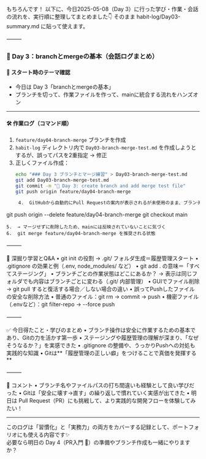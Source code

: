 もちろんです！
以下に、今日2025-05-08（Day 3）に行った学び・作業・会話の流れを、実行順に整理してまとめました👇
そのまま habit-log/Day03-summary.md に貼って使えます。

⸻


### 📅 Day 3：branchとmergeの基本（会話ログまとめ）

#### 🧭 スタート時のテーマ確認
- 今日は Day 3「branchとmergeの基本」
- ブランチを切って、作業ファイルを作って、mainに統合する流れをハンズオン

---

#### 🛠 作業ログ（コマンド順）

1. `feature/day04-branch-merge` ブランチを作成
2. `habit-log` ディレクトリ内で `Day03-branch-merge-test.md` を作成しようとするが、誤ってパスを2重指定 → 修正
3. 正しくファイル作成：
   ```bash
   echo "### Day 3 ブランチとマージ練習" > Day03-branch-merge-test.md
   git add Day03-branch-merge-test.md
   git commit -m "📝 Day 3: create branch and add merge test file"
   git push origin feature/day04-branch-merge

	4.	GitHubから自動的にPull Requestの案内が表示されるが未使用のまま、ブランチを削除

git push origin --delete feature/day04-branch-merge
git checkout main


	5.	→ マージせずに削除したため、mainには反映されていないことに気づく
	6.	git merge feature/day04-branch-merge を推奨される状態

⸻

🧠 深掘り学習とQ&A
	•	git init の役割 → .git/ フォルダ生成＝履歴管理スタート
	•	.gitignore の効果と例（.env, node_modules/ など）
	•	git add . の意味＝「すべてステージング」
	•	ブランチごとの作業状態はどこにあるか？
→ 表示は同じフォルダでも内容はブランチごとに変わる（.git/ 内部管理）
	•	GUIでファイル削除 → git pull すると復活する場合／しない場合の違い
	•	誤ってPushしたファイルの安全な削除方法
	•	普通のファイル：git rm → commit → push
	•	機密ファイル（.envなど）：git filter-repo → --force push

⸻

✅ 今日得たこと・学びのまとめ
	•	ブランチ操作は安全に作業するための基本であり、Gitの力を活かす第一歩
	•	ステージングや履歴管理の理解が深まり、「なぜそうなるか？」を実感できた
	•	.gitignore の整備や、うっかりPushへの対処も実践的な知識
	•	Gitは**「履歴管理の正しい癖」をつけることで真価を発揮する**

⸻

💬 コメント
	•	ブランチ名やファイルパスの打ち間違いも経験として良い学びだった
	•	Gitは「安全に壊す→直す」の繰り返しで慣れていく実感が出てきた
	•	明日は Pull Request（PR）にも挑戦して、より実践的な開発フローを体験してみたい！

---

このログは「習慣化」と「実務力」の両方をカバーする記録として、ポートフォリオにも使える内容です✨  
必要なら明日の Day 4（PR入門 🔄）の準備やブランチ作成も一緒にやりますか？